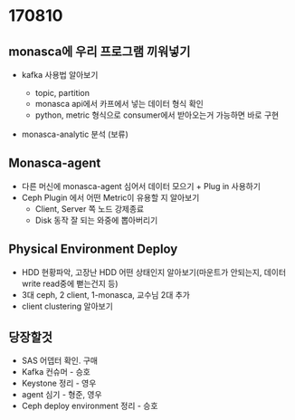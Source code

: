 # 170810 

## monasca에 우리 프로그램 끼워넣기
  * kafka 사용법 알아보기
      - topic, partition
      - monasca api에서 카프에서 넣는 데이터 형식 확인
      - python, metric 형식으로 consumer에서 받아오는거 가능하면 바로 구현
  
  * monasca-analytic 분석 (보류)

## Monasca-agent
  * 다른 머신에 monasca-agent 심어서 데이터 모으기 + Plug in 사용하기 
  * Ceph Plugin 에서 어떤 Metric이 유용할 지 알아보기
    * Client, Server 쪽 노드 강제종료
    * Disk 동작 잘 되는 와중에 뽑아버리기

## Physical Environment Deploy
  * HDD 현황파악, 고장난 HDD 어떤 상태인지 알아보기(마운트가 안되는지, 데이터 write read중에 뻗는건지 등)
  * 3대 ceph, 2 client, 1-monasca, 교수님 2대 추가
  * client clustering 알아보기

## 당장할것
  * SAS 어뎁터 확인. 구매
  * Kafka 컨슈머 - 승호
  * Keystone 정리 - 영우
  * agent 심기 - 형준, 영우
  * Ceph deploy environment 정리 - 승호
  
